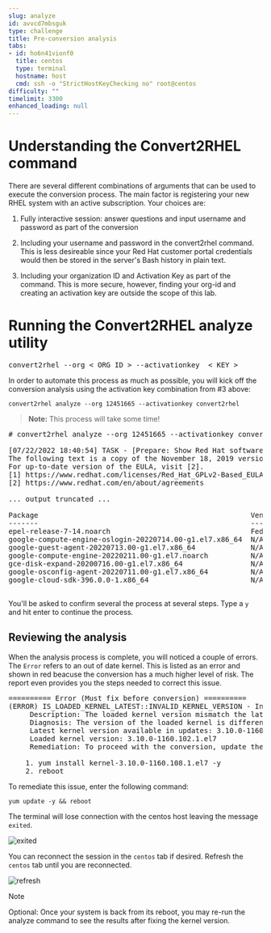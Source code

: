 ```yaml
---
slug: analyze
id: avvcd7mbsguk
type: challenge
title: Pre-conversion analysis
tabs:
- id: ho6n41vionf0
  title: centos
  type: terminal
  hostname: host
  cmd: ssh -o "StrictHostKeyChecking no" root@centos
difficulty: ""
timelimit: 3300
enhanced_loading: null
---
```


Understanding the Convert2RHEL command
===

There are several different combinations of arguments that can be used to execute the conversion process. The main factor is registering your new RHEL system with an active subscription. Your choices are:

1) Fully interactive session: answer questions and input username and password as part of the conversion

2) Including your username and password in the convert2rhel command. This is less desireable since your Red Hat customer portal credentials would then be stored in the server's Bash history in plain text.

3) Including your organization ID and Activation Key as part of the command. This is more secure, however, finding your org-id and creating an activation key are outside the scope of this lab.

Running the Convert2RHEL analyze utility
===

<pre class='file'>
convert2rhel --org < ORG ID > --activationkey  < KEY >
</pre>

In order to automate this process as much as possible, you will kick off the conversion analysis using the activation key combination from #3 above:

```bash,run
convert2rhel analyze --org 12451665 --activationkey convert2rhel
```

>**Note:** This process will take some time!

<pre class='file'>
# convert2rhel analyze --org 12451665 --activationkey convert2rhel -y

[07/22/2022 18:40:54] TASK - [Prepare: Show Red Hat software EULA] ******************************
The following text is a copy of the November 18, 2019 version of Red Hat GPLv2-Based End User License Agreement (EULA) [1].
For up-to-date version of the EULA, visit [2].
[1] https://www.redhat.com/licenses/Red_Hat_GPLv2-Based_EULA_20191118.pdf
[2] https://www.redhat.com/en/about/agreements

... output truncated ...

Package                                                  Vendor/Packager  Repository
-------                                                  ---------------  ----------
epel-release-7-14.noarch                                 Fedora Project   /epel-release-latest-7.noarch
google-compute-engine-oslogin-20220714.00-g1.el7.x86_64  N/A              google-compute-engine
google-guest-agent-20220713.00-g1.el7.x86_64             N/A              google-compute-engine
google-compute-engine-20220211.00-g1.el7.noarch          N/A              google-compute-engine
gce-disk-expand-20200716.00-g1.el7.x86_64                N/A              google-compute-engine
google-osconfig-agent-20220711.00-g1.el7.x86_64          N/A              google-compute-engine
google-cloud-sdk-396.0.0-1.x86_64                        N/A              google-cloud-sdk

</pre>

You'll be asked to confirm several the process at several steps. Type a `y` and hit enter to continue the process.

## Reviewing the analysis

When the analysis process is complete, you will noticed a couple of errors. The `Error` refers to an out of date kernel. This is listed as an error and shown in red beacuse the conversion has a much higher level of risk. The report even provides you the steps needed to correct this issue.

<pre class='file'>
========== Error (Must fix before conversion) ==========
(ERROR) IS_LOADED_KERNEL_LATEST::INVALID_KERNEL_VERSION - Invalid kernel version detected
     Description: The loaded kernel version mismatch the latest one available in the enabled system repositories
     Diagnosis: The version of the loaded kernel is different from the latest version in the enabled system repositories.
     Latest kernel version available in updates: 3.10.0-1160.108.1.el7
     Loaded kernel version: 3.10.0-1160.102.1.el7
     Remediation: To proceed with the conversion, update the kernel version by executing the following step:

    1. yum install kernel-3.10.0-1160.108.1.el7 -y
    2. reboot
</pre>

To remediate this issue, enter the following command:

```bash,run
yum update -y && reboot
```

The terminal will lose connection with the centos host leaving the message `exited`.

![exited](../assets/exited.png)

You can reconnect the session in the `centos` tab if desired. Refresh the `centos` tab until you are reconnected.

![refresh](../assets/refreshbutton.png)

> [!NOTE]
> Optional: Once your system is back from its reboot, you may re-run the analyze command to see the results after fixing the kernel version.